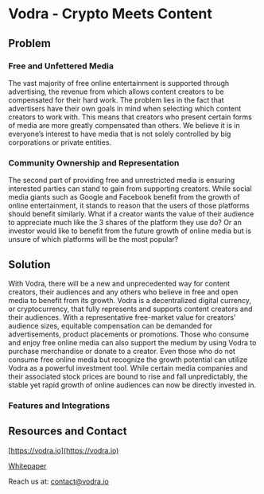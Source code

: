 # Vodra - Crypto Meets Content
## Problem
### Free and Unfettered Media
The vast majority of free online entertainment is supported through advertising,
the revenue from which allows content creators to be compensated for their
hard work. The problem lies in the fact that advertisers have their own goals in
mind when selecting which content creators to work with. This means that
creators who present certain forms of media are more greatly compensated
than others. We believe it is in everyone’s interest to have media that is not
solely controlled by big corporations or private entities.

### Community Ownership and Representation 
The second part of providing free and unrestricted media is ensuring interested
parties can stand to gain from supporting creators. While social media giants
such as Google and Facebook benefit from the growth of online entertainment, it
stands to reason that the users of those platforms should benefit similarly.
What if a creator wants the value of their audience to appreciate much like the 
3
shares of the platform they use do? Or an investor would like to benefit from the
future growth of online media but is unsure of which platforms will be the most
popular?

## Solution

With Vodra, there will be a new and unprecedented way for content creators,
their audiences and any others who believe in free and open media to benefit
from its growth. Vodra is a decentralized digital currency, or cryptocurrency,
that fully represents and supports content creators and their audiences. With a
representative free-market value for creators’ audience sizes, equitable
compensation can be demanded for advertisements, product placements or
promotions. Those who consume and enjoy free online media can also support
the medium by using Vodra to purchase merchandise or donate to a creator.
Even those who do not consume free online media but recognize the growth
potential can utilize Vodra as a powerful investment tool. While certain media
companies and their associated stock prices are bound to rise and fall
unpredictably, the stable yet rapid growth of online audiences can now be
directly invested in.

### Features and Integrations


## Resources and Contact
[https://vodra.io](https://vodra.io)

[Whitepaper](https://vodra.io/static/media/VodraWhitepaper.0d24957c.pdf)

Reach us at: contact@vodra.io




